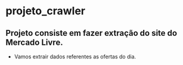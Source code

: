 # projeto_crawler

## Projeto consiste em fazer extração do site do Mercado Livre. 

- Vamos extrair dados referentes as ofertas do dia.